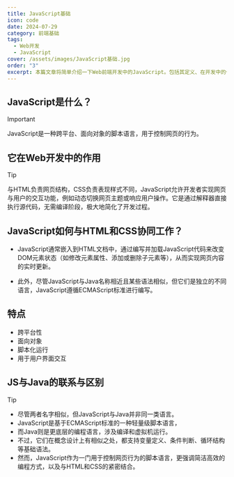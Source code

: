 ```yaml
---
title: JavaScript基础
icon: code
date: 2024-07-29
category: 前端基础
tags:
  - Web开发
  - JavaScript
cover: /assets/images/JavaScript基础.jpg
order: "3"
excerpt: 本篇文章将简单介绍一下Web前端开发中的JavaScript。包括其定义、在开发中的作用，与超文本标记语言和层叠样式表是如何协同工作的。
---
```

## JavaScript是什么？

> [!important]
> JavaScript是一种跨平台、面向对象的脚本语言，用于控制网页的行为。

## 它在Web开发中的作用

> [!tip]
> 与HTML负责网页结构，CSS负责表现样式不同，JavaScript允许开发者实现网页与用户的交互功能，例如动态切换网页主题或响应用户操作。它是通过解释器直接执行源代码，无需编译阶段，极大地简化了开发过程。

## JavaScript如何与HTML和CSS协同工作？

- JavaScript通常嵌入到HTML文档中，通过编写并加载JavaScript代码来改变DOM元素状态（如修改元素属性、添加或删除子元素等），从而实现网页内容的实时更新。

- 此外，尽管JavaScript与Java名称相近且某些语法相似，但它们是独立的不同语言，JavaScript遵循ECMAScript标准进行编写。

## 特点

- 跨平台性
- 面向对象
- 脚本化运行
- 用于用户界面交互

## JS与Java的联系与区别

> [!tip]
> - 尽管两者名字相似，但JavaScript与Java并非同一类语言。
> - JavaScript是基于ECMAScript标准的一种轻量级脚本语言，
> - 而Java则是更底层的编程语言，涉及编译和虚拟机运行。
> - 不过，它们在概念设计上有相似之处，都支持变量定义、条件判断、循环结构等基础语法。
> - 然而，JavaScript作为一门用于控制网页行为的脚本语言，更强调简洁高效的编程方式，以及与HTML和CSS的紧密结合。



